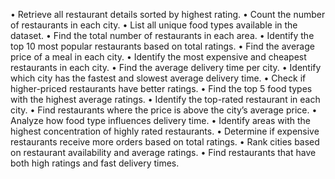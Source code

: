 •  Retrieve all restaurant details sorted by highest rating.
•  Count the number of restaurants in each city.
•  List all unique food types available in the dataset.
•  Find the total number of restaurants in each area.
•  Identify the top 10 most popular restaurants based on total ratings.
•  Find the average price of a meal in each city.
•  Identify the most expensive and cheapest restaurants in each city.
•  Find the average delivery time per city.
•  Identify which city has the fastest and slowest average delivery time.
•  Check if higher-priced restaurants have better ratings.
•  Find the top 5 food types with the highest average ratings.
•  Identify the top-rated restaurant in each city.
•  Find restaurants where the price is above the city’s average price.
•  Analyze how food type influences delivery time.
•  Identify areas with the highest concentration of highly rated restaurants.
•  Determine if expensive restaurants receive more orders based on total ratings.
•  Rank cities based on restaurant availability and average ratings.
•  Find restaurants that have both high ratings and fast delivery times.


